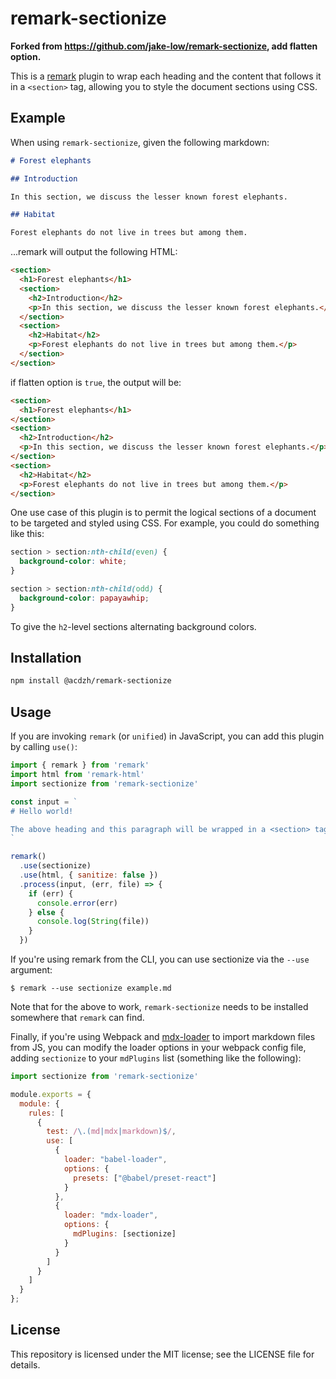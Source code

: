 # remark-sectionize

**Forked from https://github.com/jake-low/remark-sectionize, add flatten option.**

This is a [remark](https://github.com/remarkjs/remark) plugin to wrap each
heading and the content that follows it in a `<section>` tag, allowing you to
style the document sections using CSS.

## Example

When using `remark-sectionize`, given the following markdown:

```md
# Forest elephants

## Introduction

In this section, we discuss the lesser known forest elephants.

## Habitat

Forest elephants do not live in trees but among them.
```

...remark will output the following HTML:

```html
<section>
  <h1>Forest elephants</h1>
  <section>
    <h2>Introduction</h2>
    <p>In this section, we discuss the lesser known forest elephants.</p>
  </section>
  <section>
    <h2>Habitat</h2>
    <p>Forest elephants do not live in trees but among them.</p>
  </section>
</section>
```

if flatten option is `true`, the output will be:

```html
<section>
  <h1>Forest elephants</h1>
</section>
<section>
  <h2>Introduction</h2>
  <p>In this section, we discuss the lesser known forest elephants.</p>
</section>
<section>
  <h2>Habitat</h2>
  <p>Forest elephants do not live in trees but among them.</p>
</section>
```

One use case of this plugin is to permit the logical sections of a document to
be targeted and styled using CSS. For example, you could do something like
this:

```css
section > section:nth-child(even) {
  background-color: white;
}

section > section:nth-child(odd) {
  background-color: papayawhip;
}
```

To give the `h2`-level sections alternating background colors.

## Installation

```sh
npm install @acdzh/remark-sectionize
```

## Usage

If you are invoking `remark` (or `unified`) in JavaScript, you can add this
plugin by calling `use()`:

```js
import { remark } from 'remark'
import html from 'remark-html'
import sectionize from 'remark-sectionize'

const input = `
# Hello world!

The above heading and this paragraph will be wrapped in a <section> tag.
`

remark()
  .use(sectionize)
  .use(html, { sanitize: false })
  .process(input, (err, file) => {
    if (err) {
      console.error(err)
    } else {
      console.log(String(file))
    }
  })
```

If you're using remark from the CLI, you can use sectionize via the `--use`
argument:

```
$ remark --use sectionize example.md
```

Note that for the above to work, `remark-sectionize` needs to be installed
somewhere that `remark` can find.

Finally, if you're using Webpack and
[mdx-loader](https://www.npmjs.com/package/mdx-loader) to import markdown files
from JS, you can modify the loader options in your webpack config file, adding
`sectionize` to your `mdPlugins` list (something like the following):

```js
import sectionize from 'remark-sectionize'

module.exports = {
  module: {
    rules: [
      {
        test: /\.(md|mdx|markdown)$/,
        use: [
          {
            loader: "babel-loader",
            options: {
              presets: ["@babel/preset-react"]
            }
          },
          {
            loader: "mdx-loader",
            options: {
              mdPlugins: [sectionize]
            }
          }
        ]
      }
    ]
  }
};
```

## License

This repository is licensed under the MIT license; see the LICENSE file for details.
